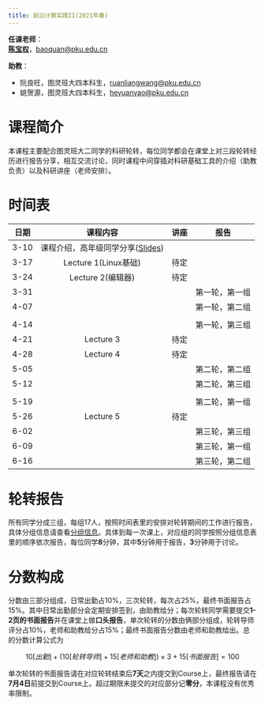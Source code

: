```yaml
---
title: 前沿计算实践II(2021年春)
---
```


**任课老师**：  
[**陈宝权**](http://cfcs.pku.edu.cn/baoquan/)，baoquan@pku.edu.cn

**助教**：

* 阮良旺，图灵班大四本科生，ruanliangwang@pku.edu.cn
* 姚贺源，图灵班大四本科生，heyuanyao@pku.edu.cn

# 课程简介

本课程主要配合图灵班大二同学的科研轮转，每位同学都会在课堂上对三段轮转经历进行报告分享，相互交流讨论，同时课程中间穿插对科研基础工具的介绍（助教负责）以及科研讲座（老师安排）。

# 时间表

|日期|课程内容|讲座|报告|
|:-:|:-:|:-:|:-:|
|3-10|课程介绍，高年级同学分享([Slides](./assets/sharing-slides.zip))|||
|3-17|Lecture 1(Linux基础)|待定||
|3-24|Lecture 2(编辑器)|待定||
|3-31|||第一轮，第一组|
|4-07|||第一轮，第二组|
|||||
|4-14|||第一轮，第三组|
|4-21|Lecture 3|待定||
|4-28|Lecture 4|待定||
|5-05|||第二轮，第二组|
|5-12|||第二轮，第三组|
|||||
|5-19|||第二轮，第一组|
|5-26|Lecture 5|待定||
|6-02|||第三轮，第三组|
|6-09|||第三轮，第一组|
|6-16|||第三轮，第二组|

# 轮转报告

所有同学分成三组，每组17人，按照时间表里的安排对轮转期间的工作进行报告，具体分组信息请查看[分组信息](./assets/group.xls)。具体到每一次课上，对应组的同学按照分组信息表里的顺序依次报告，每位同学**8**分钟，其中**5**分钟用于报告，**3**分钟用于讨论。

# 分数构成

分数由三部分组成，日常出勤占10%，三次轮转，每次占25%，最终书面报告占15%。其中日常出勤部分会定期安排签到，由助教给分；每次轮转同学需要提交**1-2页的书面报告**并在课堂上做**口头报告**，单次轮转的分数由俩部分组成，轮转导师评分占10%，老师和助教给分占15%；最终书面报告分数由老师和助教给出。总的分数计算公式为

$$10[出勤]+(10[轮转导师]+15[老师和助教])\times 3+15[书面报告]=100$$

单次轮转的书面报告请在对应轮转结束后**7天**之内提交到Course上，最终报告请在**7月4日**前提交到Course上。超过期限未提交的对应部分记**零分**，本课程没有优秀率限制。